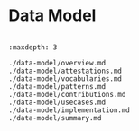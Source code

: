 # Data Model

```{mermaid} ../diagrams/v4_erd.mermaid
```

```{toctree}
:maxdepth: 3

./data-model/overview.md
./data-model/attestations.md
./data-model/vocabularies.md
./data-model/patterns.md
./data-model/contributions.md
./data-model/usecases.md
./data-model/implementation.md
./data-model/summary.md
```